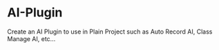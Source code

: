 # AI-Plugin
Create an AI Plugin to use in Plain Project such as Auto Record AI, Class Manage AI, etc...